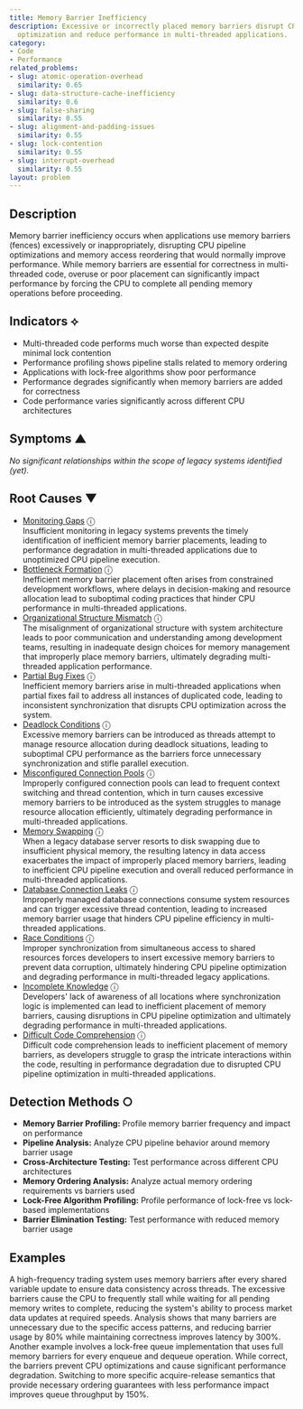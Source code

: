 ```yaml
---
title: Memory Barrier Inefficiency
description: Excessive or incorrectly placed memory barriers disrupt CPU pipeline
  optimization and reduce performance in multi-threaded applications.
category:
- Code
- Performance
related_problems:
- slug: atomic-operation-overhead
  similarity: 0.65
- slug: data-structure-cache-inefficiency
  similarity: 0.6
- slug: false-sharing
  similarity: 0.55
- slug: alignment-and-padding-issues
  similarity: 0.55
- slug: lock-contention
  similarity: 0.55
- slug: interrupt-overhead
  similarity: 0.55
layout: problem
---
```


## Description

Memory barrier inefficiency occurs when applications use memory barriers (fences) excessively or inappropriately, disrupting CPU pipeline optimizations and memory access reordering that would normally improve performance. While memory barriers are essential for correctness in multi-threaded code, overuse or poor placement can significantly impact performance by forcing the CPU to complete all pending memory operations before proceeding.

## Indicators ⟡

- Multi-threaded code performs much worse than expected despite minimal lock contention
- Performance profiling shows pipeline stalls related to memory ordering
- Applications with lock-free algorithms show poor performance
- Performance degrades significantly when memory barriers are added for correctness
- Code performance varies significantly across different CPU architectures

## Symptoms ▲

*No significant relationships within the scope of legacy systems identified (yet).*

## Root Causes ▼
- [Monitoring Gaps](monitoring-gaps.md) <span class="info-tooltip" title="Confidence: 0.455, Strength: 0.914">ⓘ</span>
<br/>  Insufficient monitoring in legacy systems prevents the timely identification of inefficient memory barrier placements, leading to performance degradation in multi-threaded applications due to unoptimized CPU pipeline execution.
- [Bottleneck Formation](bottleneck-formation.md) <span class="info-tooltip" title="Confidence: 0.369, Strength: 0.901">ⓘ</span>
<br/>  Inefficient memory barrier placement often arises from constrained development workflows, where delays in decision-making and resource allocation lead to suboptimal coding practices that hinder CPU performance in multi-threaded applications.
- [Organizational Structure Mismatch](organizational-structure-mismatch.md) <span class="info-tooltip" title="Confidence: 0.353, Strength: 0.852">ⓘ</span>
<br/>  The misalignment of organizational structure with system architecture leads to poor communication and understanding among development teams, resulting in inadequate design choices for memory management that improperly place memory barriers, ultimately degrading multi-threaded application performance.
- [Partial Bug Fixes](partial-bug-fixes.md) <span class="info-tooltip" title="Confidence: 0.331, Strength: 0.864">ⓘ</span>
<br/>  Inefficient memory barriers arise in multi-threaded applications when partial fixes fail to address all instances of duplicated code, leading to inconsistent synchronization that disrupts CPU optimization across the system.
- [Deadlock Conditions](deadlock-conditions.md) <span class="info-tooltip" title="Confidence: 0.325, Strength: 0.896">ⓘ</span>
<br/>  Excessive memory barriers can be introduced as threads attempt to manage resource allocation during deadlock situations, leading to suboptimal CPU performance as the barriers force unnecessary synchronization and stifle parallel execution.
- [Misconfigured Connection Pools](misconfigured-connection-pools.md) <span class="info-tooltip" title="Confidence: 0.321, Strength: 0.861">ⓘ</span>
<br/>  Improperly configured connection pools can lead to frequent context switching and thread contention, which in turn causes excessive memory barriers to be introduced as the system struggles to manage resource allocation efficiently, ultimately degrading performance in multi-threaded applications.
- [Memory Swapping](memory-swapping.md) <span class="info-tooltip" title="Confidence: 0.313, Strength: 0.868">ⓘ</span>
<br/>  When a legacy database server resorts to disk swapping due to insufficient physical memory, the resulting latency in data access exacerbates the impact of improperly placed memory barriers, leading to inefficient CPU pipeline execution and overall reduced performance in multi-threaded applications.
- [Database Connection Leaks](database-connection-leaks.md) <span class="info-tooltip" title="Confidence: 0.312, Strength: 0.860">ⓘ</span>
<br/>  Improperly managed database connections consume system resources and can trigger excessive thread contention, leading to increased memory barrier usage that hinders CPU pipeline efficiency in multi-threaded applications.
- [Race Conditions](race-conditions.md) <span class="info-tooltip" title="Confidence: 0.308, Strength: 0.775">ⓘ</span>
<br/>  Improper synchronization from simultaneous access to shared resources forces developers to insert excessive memory barriers to prevent data corruption, ultimately hindering CPU pipeline optimization and degrading performance in multi-threaded legacy applications.
- [Incomplete Knowledge](incomplete-knowledge.md) <span class="info-tooltip" title="Confidence: 0.304, Strength: 0.865">ⓘ</span>
<br/>  Developers' lack of awareness of all locations where synchronization logic is implemented can lead to inefficient placement of memory barriers, causing disruptions in CPU pipeline optimization and ultimately degrading performance in multi-threaded applications.
- [Difficult Code Comprehension](difficult-code-comprehension.md) <span class="info-tooltip" title="Confidence: 0.302, Strength: 0.897">ⓘ</span>
<br/>  Difficult code comprehension leads to inefficient placement of memory barriers, as developers struggle to grasp the intricate interactions within the code, resulting in performance degradation due to disrupted CPU pipeline optimization in multi-threaded applications.

## Detection Methods ○

- **Memory Barrier Profiling:** Profile memory barrier frequency and impact on performance
- **Pipeline Analysis:** Analyze CPU pipeline behavior around memory barrier usage
- **Cross-Architecture Testing:** Test performance across different CPU architectures
- **Memory Ordering Analysis:** Analyze actual memory ordering requirements vs barriers used
- **Lock-Free Algorithm Profiling:** Profile performance of lock-free vs lock-based implementations
- **Barrier Elimination Testing:** Test performance with reduced memory barrier usage

## Examples

A high-frequency trading system uses memory barriers after every shared variable update to ensure data consistency across threads. The excessive barriers cause the CPU to frequently stall while waiting for all pending memory writes to complete, reducing the system's ability to process market data updates at required speeds. Analysis shows that many barriers are unnecessary due to the specific access patterns, and reducing barrier usage by 80% while maintaining correctness improves latency by 300%. Another example involves a lock-free queue implementation that uses full memory barriers for every enqueue and dequeue operation. While correct, the barriers prevent CPU optimizations and cause significant performance degradation. Switching to more specific acquire-release semantics that provide necessary ordering guarantees with less performance impact improves queue throughput by 150%.

